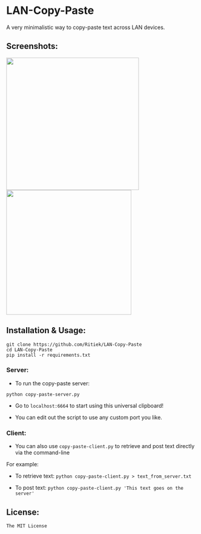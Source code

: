 # LAN-Copy-Paste

A very minimalistic way to copy-paste text across LAN devices.

## Screenshots:

<img src="http://i.imgur.com/BQxzMov.png" width="350">
<img src="http://i.imgur.com/ciYhuyr.png" width="330">

## Installation & Usage:

```
git clone https://github.com/Ritiek/LAN-Copy-Paste
cd LAN-Copy-Paste
pip install -r requirements.txt
```

### Server:

- To run the copy-paste server:

`python copy-paste-server.py`

- Go to `localhost:6664` to start using this universal clipboard!

- You can edit out the script to use any custom port you like.

### Client:

- You can also use `copy-paste-client.py` to retrieve and post text directly via the command-line

For example:
  
- To retrieve text: `python copy-paste-client.py > text_from_server.txt`
  
- To post text: `python copy-paste-client.py 'This text goes on the server'`

## License:

`The MIT License`
